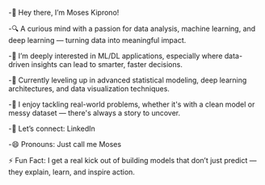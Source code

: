 -👋 Hey there, I’m Moses Kiprono!

-🔍 A curious mind with a passion for data analysis, machine learning, and deep learning — turning data into meaningful impact.

-👀 I’m deeply interested in ML/DL applications, especially where data-driven insights can lead to smarter, faster decisions.

-🌱 Currently leveling up in advanced statistical modeling, deep learning architectures, and data visualization techniques.

-💼 I enjoy tackling real-world problems, whether it's with a clean model or messy dataset — there's always a story to uncover.

-🔗 Let’s connect: LinkedIn

-😄 Pronouns: Just call me Moses

⚡ Fun Fact: I get a real kick out of building models that don’t just predict — they explain, learn, and inspire action.

<!---
moseswebdev/moseswebdev is a ✨ special ✨ repository because its `README.md` (this file) appears on your GitHub profile.
You can click the Preview link to take a look at your changes.
--->
